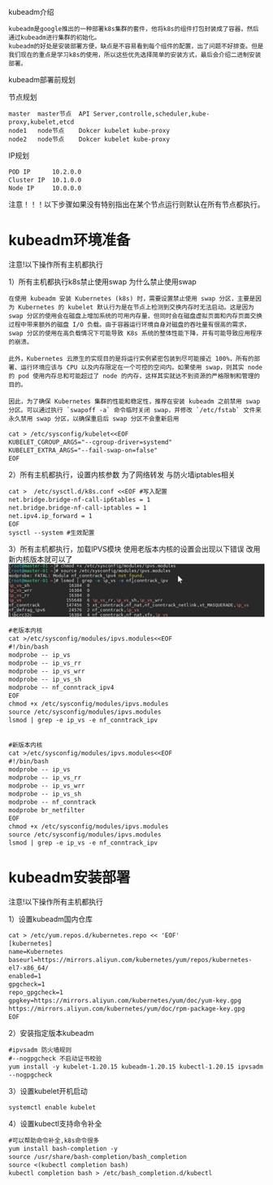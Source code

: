kubeadm介绍

```
kubeadm是google推出的一种部署k8s集群的套件，他将k8s的组件打包封装成了容器，然后通过kubeadm进行集群的初始化。  
kubeadm的好处是安装部署方便，缺点是不容易看到每个组件的配置，出了问题不好排查。但是我们现在的重点是学习k8s的使用，所以这些优先选择简单的安装方式，最后会介绍二进制安装部署。
```

kubeadm部署前规划

节点规划

```
master  master节点  API Server,controlle,scheduler,kube-proxy,kubelet,etcd  
node1   node节点    Dokcer kubelet kube-proxy   
node2   node节点    Dokcer kubelet kube-proxy
```

IP规划

```
POD IP      10.2.0.0  
Cluster IP  10.1.0.0  
Node IP     10.0.0.0

```
注意！！！以下步骤如果没有特别指出在某个节点运行则默认在所有节点都执行。

# kubeadm环境准备

注意!以下操作所有主机都执行

1）所有主机都执行k8s禁止使用swap
为什么禁止使用swap
```
在使用 kubeadm 安装 Kubernetes (k8s) 时，需要设置禁止使用 swap 分区，主要是因为 Kubernetes 的 kubelet 默认行为是在节点上检测到交换内存时无法启动。这是因为 swap 分区的使用会在磁盘上增加系统的可用内存量，但同时会在磁盘虚拟页面和内存页面交换过程中带来额外的磁盘 I/O 负载。由于容器运行环境自身对磁盘的吞吐量有很高的需求，swap 分区的使用在高负载情况下可能导致 K8s 系统的整体性能下降，并有可能导致应用程序的崩溃。

此外，Kubernetes 云原生的实现目的是将运行实例紧密包装到尽可能接近 100%，所有的部署、运行环境应该与 CPU 以及内存限定在一个可控的空间内。如果使用 swap，则其实 node 的 pod 使用内存总和可能超过了 node 的内存，这样其实就达不到资源的严格限制和管理的目的。

因此，为了确保 Kubernetes 集群的性能和稳定性，推荐在安装 kubeadm 之前禁用 swap 分区。可以通过执行 `swapoff -a` 命令临时关闭 swap，并修改 `/etc/fstab` 文件来永久禁用 swap 分区，以确保重启后 swap 分区不会重新启用
```

```
cat > /etc/sysconfig/kubelet<<EOF
KUBELET_CGROUP_ARGS="--cgroup-driver=systemd"
KUBELET_EXTRA_ARGS="--fail-swap-on=false"
EOF
```

2）所有主机都执行，设置内核参数
为了网络转发
与防火墙iptables相关
```
cat >  /etc/sysctl.d/k8s.conf <<EOF #写入配置
net.bridge.bridge-nf-call-ip6tables = 1
net.bridge.bridge-nf-call-iptables = 1
net.ipv4.ip_forward = 1
EOF
sysctl --system #生效配置
```

3）所有主机都执行，加载IPVS模块
使用老版本内核的设置会出现以下错误
改用新内核版本就可以了
![](attachments/Pasted%20image%2020240830173546.png)
```
#老版本内核
cat >/etc/sysconfig/modules/ipvs.modules<<EOF
#!/bin/bash
modprobe -- ip_vs
modprobe -- ip_vs_rr
modprobe -- ip_vs_wrr
modprobe -- ip_vs_sh
modprobe -- nf_conntrack_ipv4
EOF
chmod +x /etc/sysconfig/modules/ipvs.modules
source /etc/sysconfig/modules/ipvs.modules
lsmod | grep -e ip_vs -e nf_conntrack_ipv


#新版本内核
cat >/etc/sysconfig/modules/ipvs.modules<<EOF
#!/bin/bash
modprobe -- ip_vs
modprobe -- ip_vs_rr
modprobe -- ip_vs_wrr
modprobe -- ip_vs_sh
modprobe -- nf_conntrack
modprobe br_netfilter
EOF
chmod +x /etc/sysconfig/modules/ipvs.modules
source /etc/sysconfig/modules/ipvs.modules
lsmod | grep -e ip_vs -e nf_conntrack_ipv
```

# kubeadm安装部署

注意!以下操作所有主机都执行

1）设置kubeadm国内仓库

```
cat > /etc/yum.repos.d/kubernetes.repo << 'EOF'
[kubernetes]
name=Kubernetes
baseurl=https://mirrors.aliyun.com/kubernetes/yum/repos/kubernetes-el7-x86_64/
enabled=1
gpgcheck=1
repo_gpgcheck=1
gpgkey=https://mirrors.aliyun.com/kubernetes/yum/doc/yum-key.gpg https://mirrors.aliyun.com/kubernetes/yum/doc/rpm-package-key.gpg
EOF
```

2）安装指定版本kubeadm

```
#ipvsadm 防火墙规则
#--nogpgcheck 不启动证书校验
yum install -y kubelet-1.20.15 kubeadm-1.20.15 kubectl-1.20.15 ipvsadm --nogpgcheck
```

3）设置kubelet开机启动

```
systemctl enable kubelet
```

4）设置kubectl支持命令补全

```
#可以帮助命令补全,k8s命令很多
yum install bash-completion -y
source /usr/share/bash-completion/bash_completion
source <(kubectl completion bash)
kubectl completion bash > /etc/bash_completion.d/kubectl
```
